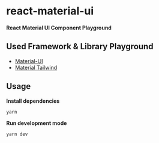 # react-material-ui
**React Material UI Component Playground**

## Used Framework & Library Playground
- [Material-UI](https://github.com/Ilyeong-Jeong/react-component-playground/tree/main/react-material-ui)
- [Material Tailwind]()

## Usage
**Install dependencies**
```
yarn
```

**Run development mode**
```
yarn dev
```
